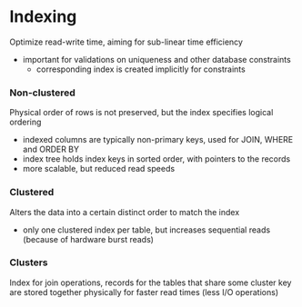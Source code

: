 # Indexing
Optimize read-write time, aiming for sub-linear time efficiency
- important for validations on uniqueness and other database constraints
  - corresponding index is created implicitly for constraints

### Non-clustered
Physical order of rows is not preserved, but the index specifies logical ordering
- indexed columns are typically non-primary keys, used for JOIN, WHERE and ORDER BY
- index tree holds index keys in sorted order, with pointers to the records
- more scalable, but reduced read speeds

### Clustered
Alters the data into a certain distinct order to match the index
- only one clustered index per table, but increases sequential reads (because of hardware burst reads)

### Clusters
Index for join operations, records for the tables that share some cluster key are stored together physically for faster read times (less I/O operations)
